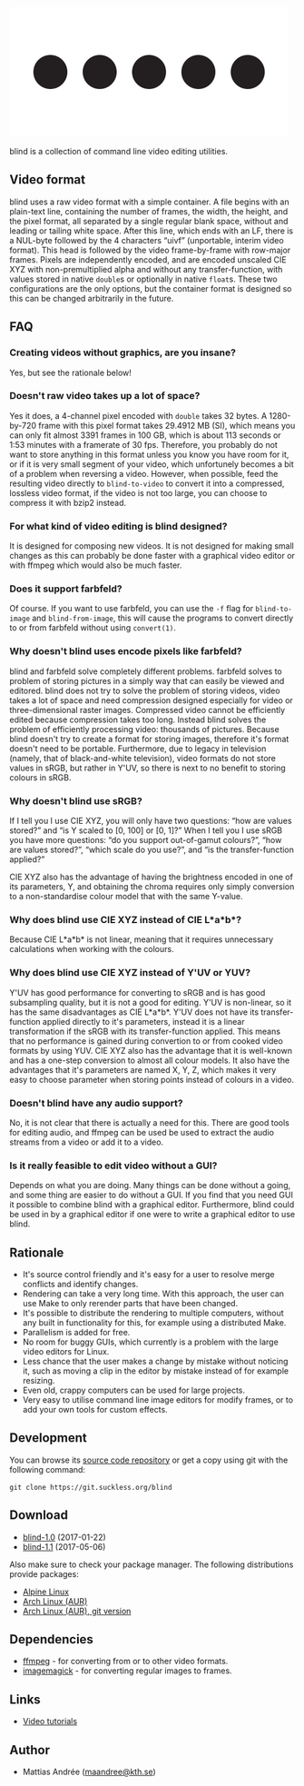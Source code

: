 ![blind](blind.svg)

blind is a collection of command line video editing utilities.

Video format
------------
blind uses a raw video format with a simple container. A file begins with an
plain-text line, containing the number of frames, the width, the height, and
the pixel format, all separated by a single regular blank space, without and
leading or tailing white space. After this line, which ends with an LF, there
is a NUL-byte followed by the 4 characters “uivf” (unportable, interim
video format). This head is followed by the video frame-by-frame with row-major
frames. Pixels are independently encoded, and are encoded unscaled CIE XYZ with
non-premultiplied alpha and without any transfer-function, with values stored
in native `double`s or optionally in native `float`s. These two configurations
are the only options, but the container format is designed so this can be
changed arbitrarily in the future.

FAQ
---

### Creating videos without graphics, are you insane?

Yes, but see the rationale below!

### Doesn't raw video takes up a lot of space?

Yes it does, a 4-channel pixel encoded with `double` takes 32 bytes. A
1280-by-720 frame with this pixel format takes 29.4912 MB (SI), which means you
can only fit almost 3391 frames in 100 GB, which is about 113 seconds or 1:53
minutes with a framerate of 30 fps. Therefore, you probably do not want to
store anything in this format unless you know you have room for it, or if it is
very small segment of your video, which unfortunely becomes a bit of a problem
when reversing a video. However, when possible, feed the resulting video
directly to `blind-to-video` to convert it into a compressed, lossless video
format, if the video is not too large, you can choose to compress it with bzip2
instead.

### For what kind of video editing is blind designed?

It is designed for composing new videos. It is not designed for making small
changes as this can probably be done faster with a graphical video editor or
with ffmpeg which would also be much faster.

### Does it support farbfeld?

Of course. If you want to use farbfeld, you can use the `-f` flag for
`blind-to-image` and `blind-from-image`, this will cause the programs to
convert directly to or from farbfeld without using `convert(1)`.

### Why doesn't blind uses encode pixels like farbfeld?

blind and farbfeld solve completely different problems. farbfeld solves to
problem of storing pictures in a simply way that can easily be viewed and
editored. blind does not try to solve the problem of storing videos, video
takes a lot of space and need compression designed especially for video or
three-dimensional raster images. Compressed video cannot be efficiently edited
because compression takes too long. Instead blind solves the problem of
efficiently processing video: thousands of pictures. Because blind doesn't try
to create a format for storing images, therefore it's format doesn't need to be
portable. Furthermore, due to legacy in television (namely, that of
black-and-white television), video formats do not store values in sRGB, but
rather in Y'UV, so there is next to no benefit to storing colours in sRGB.

### Why doesn't blind use sRGB?

If I tell you I use CIE XYZ, you will only have two questions: “how are
values stored?” and “is Y scaled to [0, 100] or [0, 1]?” When I tell you
I use sRGB you have more questions: “do you support out-of-gamut colours?”,
“how are values stored?”, “which scale do you use?”, and “is the
transfer-function applied?”

CIE XYZ also has the advantage of having the brightness encoded in one of its
parameters, Y, and obtaining the chroma requires only simply conversion to a
non-standardise colour model that with the same Y-value.

### Why does blind use CIE XYZ instead of CIE L\*a\*b\*?

Because CIE L\*a\*b\* is not linear, meaning that it requires unnecessary
calculations when working with the colours.

### Why does blind use CIE XYZ instead of Y'UV or YUV?

Y'UV has good performance for converting to sRGB and is has good subsampling
quality, but it is not a good for editing. Y'UV is non-linear, so it has the
same disadvantages as CIE L\*a\*b\*. Y'UV does not have its transfer-function
applied directly to it's parameters, instead it is a linear transformation if
the sRGB with its transfer-function applied. This means that no performance is
gained during convertion to or from cooked video formats by using YUV. CIE XYZ
also has the advantage that it is well-known and has a one-step conversion to
almost all colour models. It also have the advantages that it's parameters are
named X, Y, Z, which makes it very easy to choose parameter when storing points
instead of colours in a video.

### Doesn't blind have any audio support?

No, it is not clear that there is actually a need for this. There are good
tools for editing audio, and ffmpeg can be used be used to extract the audio
streams from a video or add it to a video.

### Is it really feasible to edit video without a GUI?

Depends on what you are doing. Many things can be done without a going, and
some thing are easier to do without a GUI. If you find that you need GUI it
possible to combine blind with a graphical editor. Furthermore, blind could be
used in by a graphical editor if one were to write a graphical editor to use
blind.

Rationale
---------
* It's source control friendly and it's easy for a user to resolve merge
  conflicts and identify changes.
* Rendering can take a very long time. With this approach, the user can use
  Make to only rerender parts that have been changed.
* It's possible to distribute the rendering to multiple computers, without any
  built in functionality for this, for example using a distributed Make.
* Parallelism is added for free.
* No room for buggy GUIs, which currently is a problem with the large video
  editors for Linux.
* Less chance that the user makes a change by mistake without noticing it, such
  as moving a clip in the editor by mistake instead of for example resizing.
* Even old, crappy computers can be used for large projects.
* Very easy to utilise command line image editors for modify frames, or to add
  your own tools for custom effects.

Development
-----------
You can browse its [source code repository](//git.suckless.org/blind) or get a
copy using git with the following command:

	git clone https://git.suckless.org/blind

Download
--------
* [blind-1.0](//dl.suckless.org/tools/blind-1.0.tar.gz) (2017-01-22)
* [blind-1.1](//dl.suckless.org/tools/blind-1.1.tar.gz) (2017-05-06)

Also make sure to check your package manager.  The following distributions
provide packages:

* [Alpine Linux](https://pkgs.alpinelinux.org/package/edge/testing/x86_64/blind)
* [Arch Linux (AUR)](https://aur.archlinux.org/packages/blind/)
* [Arch Linux (AUR), git version](https://aur.archlinux.org/packages/blind-git/)

Dependencies
------------
* [ffmpeg](https://www.ffmpeg.org/) - for converting from or to other video
  formats.
* [imagemagick](https://www.imagemagick.org/) - for converting regular images
  to frames.

Links
-----
* [Video tutorials](https://www.youtube.com/channel/UCg_nJOURt3guLtp4dQLIvQw)


Author
------
* Mattias Andrée (maandree@kth.se)
